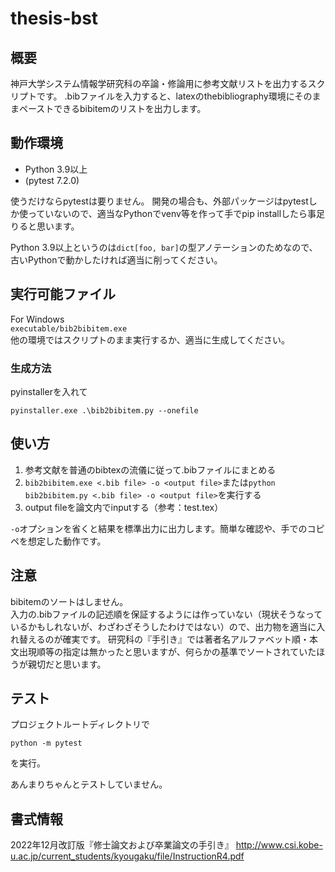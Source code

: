# thesis-bst

## 概要
神戸大学システム情報学研究科の卒論・修論用に参考文献リストを出力するスクリプトです。
.bibファイルを入力すると、latexのthebibliography環境にそのままペーストできるbibitemのリストを出力します。

## 動作環境
- Python 3.9以上
- (pytest 7.2.0)

使うだけならpytestは要りません。
開発の場合も、外部パッケージはpytestしか使っていないので、適当なPythonでvenv等を作って手でpip installしたら事足りると思います。

Python 3.9以上というのは`dict[foo, bar]`の型アノテーションのためなので、古いPythonで動かしたければ適当に削ってください。

## 実行可能ファイル
For Windows  
`executable/bib2bibitem.exe`  
他の環境ではスクリプトのまま実行するか、適当に生成してください。

### 生成方法
pyinstallerを入れて
```
pyinstaller.exe .\bib2bibitem.py --onefile
```

## 使い方
1. 参考文献を普通のbibtexの流儀に従って.bibファイルにまとめる
2. `bib2bibitem.exe <.bib file> -o <output file>`または`python bib2bibitem.py <.bib file> -o <output file>`を実行する
3. output fileを論文内でinputする（参考：test.tex）

`-o`オプションを省くと結果を標準出力に出力します。簡単な確認や、手でのコピペを想定した動作です。

## 注意
bibitemのソートはしません。  
入力の.bibファイルの記述順を保証するようには作っていない（現状そうなっているかもしれないが、わざわざそうしたわけではない）ので、出力物を適当に入れ替えるのが確実です。
研究科の『手引き』では著者名アルファベット順・本文出現順等の指定は無かったと思いますが、何らかの基準でソートされていたほうが親切だと思います。

## テスト
プロジェクトルートディレクトリで
```
python -m pytest
```
を実行。

あんまりちゃんとテストしていません。

## 書式情報
2022年12月改訂版『修士論文および卒業論文の手引き』
http://www.csi.kobe-u.ac.jp/current_students/kyougaku/file/InstructionR4.pdf